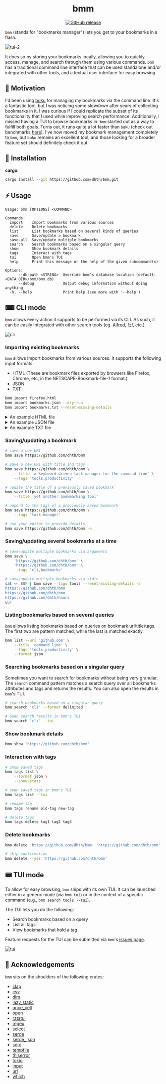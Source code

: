 <p align="center">
  <h1 align="center">bmm</h1>
  <p align="center">
    <a href="https://github.com/dhth/bmm/actions/workflows/build.yml"><img alt="GitHub release" src="https://img.shields.io/github/actions/workflow/status/dhth/bmm/build.yml?style=flat-square"></a>
  </p>
</p>

`bmm` (stands for "bookmarks manager") lets you get to your bookmarks in a
flash.

![tui-2](https://github.com/user-attachments/assets/a3dc5fb7-d258-461e-86b5-f2498dfbd4dc)

It does so by storing your bookmarks locally, allowing you to quickly access,
manage, and search through them using various commands. `bmm` has a traditional
command line interface that can be used standalone and/or integrated with other
tools, and a textual user interface for easy browsing.

🤔 Motivation
---

I'd been using [buku](https://github.com/jarun/buku) for managing my bookmarks
via the command line. It's a fantastic tool, but I was noticing some slowdown
after years of collecting bookmarks in it. I was curious if I could replicate
the subset of its functionality that I used while improving search performance.
Additionally, I missed having a TUI to browse bookmarks in. `bmm` started out as
a way to fulfill both goals. Turns out, it runs quite a lot faster than `buku`
(check out benchmarks
[here](https://github.com/dhth/bmm/actions/workflows/bench.yml)). I've now moved
my bookmark management completely to `bmm`, but `buku` remains an excellent
tool, and those looking for a broader feature set should definitely check it
out.

💾 Installation
---

**cargo**:

```sh
cargo install --git https://github.com/dhth/bmm.git
```

⚡️ Usage
---

```text
Usage: bmm [OPTIONS] <COMMAND>

Commands:
  import    Import bookmarks from various sources
  delete    Delete bookmarks
  list      List bookmarks based on several kinds of queries
  save      Save/update a bookmark
  save-all  Save/update multiple bookmarks
  search    Search bookmarks based on a singular query
  show      Show bookmark details
  tags      Interact with tags
  tui       Open bmm's TUI
  help      Print this message or the help of the given subcommand(s)

Options:
      --db-path <STRING>  Override bmm's database location (default: <DATA_DIR>/bmm/bmm.db)
      --debug             Output debug information without doing anything
  -h, --help              Print help (see more with '--help')
```

⌨ CLI mode
---

`bmm` allows every action it supports to be performed via its CLI. As such, it
can be easily integrated with other search tools (eg.
[Alfred](https://www.alfredapp.com/), [fzf](https://github.com/junegunn/fzf),
etc.)

![cli](https://github.com/user-attachments/assets/f8493e7c-8286-4fa4-8d49-6f34b5c5044b)

### Importing existing bookmarks

`bmm` allows Import bookmarks from various sources. It supports the following
input formats:

- HTML (These are bookmark files exported by browsers like Firefox, Chrome, etc,
  in the NETSCAPE-Bookmark-file-1 format.)
- JSON
- TXT

```bash
bmm import firefox.html
bmm import bookmarks.json --dry-run
bmm import bookmarks.txt --reset-missing-details
```

<details><summary> An example HTML file</summary>

```html
<!DOCTYPE NETSCAPE-Bookmark-file-1>
<!-- This is an automatically generated file.
     It will be read and overwritten.
     DO NOT EDIT! -->
<META HTTP-EQUIV="Content-Type" CONTENT="text/html; charset=UTF-8">
<meta http-equiv="Content-Security-Policy"
      content="default-src 'self'; script-src 'none'; img-src data: *; object-src 'none'"></meta>
<TITLE>Bookmarks</TITLE>
<H1>Bookmarks Menu</H1>

<DL><p>
    <DT><H3 ADD_DATE="1736450822" LAST_MODIFIED="1739920697" PERSONAL_TOOLBAR_FOLDER="true">Bookmarks Toolbar</H3>
    <DL><p>
        <DT><H3 ADD_DATE="1739896938" LAST_MODIFIED="1739920670">productivity</H3>
        <DL><p>
            <DT><H3 ADD_DATE="1739896992" LAST_MODIFIED="1739920767">crates</H3>
            <DL><p>
                <DT><A HREF="https://crates.io/crates/sqlx" ADD_DATE="1739897020" LAST_MODIFIED="1739897041" ICON_URI="https://crates.io/favicon.ico" TAGS="crates,rust">sqlx - crates.io: Rust Package Registry</A>
            </DL><p>
            <DT><A HREF="https://github.com/dhth/omm" ADD_DATE="1739920615" LAST_MODIFIED="1739920646" ICON_URI="https://github.com/fluidicon.png" TAGS="productivity,tools">GitHub - dhth/omm: on-my-mind: a keyboard-driven task manager for the command line</A>
            <DT><A HREF="https://github.com/dhth/hours" ADD_DATE="1739920661" LAST_MODIFIED="1739920670" ICON_URI="https://github.com/fluidicon.png" TAGS="productivity,tools">GitHub - dhth/hours: A no-frills time tracking toolkit for command line nerds</A>
        </DL><p>
        <DT><A HREF="https://github.com/dhth/bmm" ADD_DATE="1739920697" LAST_MODIFIED="1739920739" ICON_URI="https://github.com/fluidicon.png" TAGS="tools">GitHub - dhth/bmm: get to your bookmarks in a flash</A>
    </DL><p>
</DL>
```
</details>

<details><summary> An example JSON file</summary>

```json
[
  {
    "uri": "https://github.com/dhth/bmm",
    "title": null,
    "tags": "tools,bookmarks"
  },
  {
    "uri": "https://github.com/dhth/omm",
    "title": "on-my-mind: a keyboard-driven task manager for the command line",
    "tags": null
  }
]
```
</details>

<details><summary> An example TXT file</summary>

```text
https://github.com/dhth/bmm
https://github.com/dhth/omm
https://github.com/dhth/hours
```
</details>

### Saving/updating a bookmark

```bash
# save a new URI
bmm save https://github.com/dhth/bmm

# save a new URI with title and tags
bmm save https://github.com/dhth/omm \
    --title 'a keyboard-driven task manager for the command line' \
    --tags 'tools,productivity'

# update the title of a previously saved bookmark
bmm save https://github.com/dhth/bmm \
    --title 'yet another bookmarking tool'

# append to the tags of a previously saved bookmark
bmm save https://github.com/dhth/omm \
    --tags 'task-manager'

# use your editor to provide details
bmm save https://github.com/dhth/bmm -e
```

### Saving/updating several bookmarks at a time

```bash
# save/update multiple bookmarks via arguments
bmm save \
    'https://github.com/dhth/bmm' \
    'https://github.com/dhth/omm' \
    --tags 'cli,bookmarks'

# save/update multiple bookmarks via stdin
cat << EOF | bmm save --tags tools --reset-missing-details -s
https://github.com/dhth/bmm
https://github.com/dhth/omm
https://github.com/dhth/hours
EOF
```

### Listing bookmarks based on several queries

`bmm` allows listing bookmarks based on queries on bookmark uri/title/tags. The
first two are pattern matched, while the last is matched exactly.

```bash
bmm list --uri 'github.com' \
    --title 'command line' \
    --tags 'tools,productivity' \
    --format json
```

### Searching bookmarks based on a singular query

Sometimes you want to search for bookmarks without being very granular. The
`search` command pattern matches a search query over all bookmarks attributes
and tags and returns the results. You can also open the results in `bmm`'s TUI.

```bash
# search bookmarks based on a singular query
bmm search 'cli' --format delimited

# open search results in bmm's TUI
bmm search 'cli' --tui
```

### Show bookmark details

```bash
bmm show 'https://github.com/dhth/bmm'
```

### Interaction with tags

```bash
# Show saved tags
bmm tags list \
    --format json \
    --show-stats

# open saved tags in bmm's TUI
bmm tags list --tui

# rename tag
bmm tags rename old-tag new-tag

# delete tags 
bmm tags delete tag1 tag2 tag3
```

### Delete bookmarks

```bash
bmm delete 'https://github.com/dhth/bmm' 'https://github.com/dhth/omm'

# skip confirmation
bmm delete --yes 'https://github.com/dhth/bmm'
```

📟 TUI mode
---

To allow for easy browsing, `bmm` ships with its own TUI. It can be launched
either in a generic mode (via `bmm tui`) or in the context of a specific command
(e.g., `bmm search tools --tui`).

The TUI lets you do the following:

- Search bookmarks based on a query
- List all tags
- View bookmarks that hold a tag

Feature requests for the TUI can be submitted via `bmm`'s [issues
page](https://github.com/dhth/bmm/issues).

![tui](https://github.com/user-attachments/assets/6ca63039-8872-4520-93da-1576cc0cf8ec)

🙏 Acknowledgements
---

`bmm` sits on the shoulders of the following crates:

- [clap](https://crates.io/crates/clap)
- [csv](https://crates.io/crates/csv)
- [dirs](https://crates.io/crates/dirs)
- [lazy_static](https://crates.io/crates/lazy_static)
- [once_cell](https://crates.io/crates/once_cell)
- [open](https://crates.io/crates/open)
- [ratatui](https://crates.io/crates/ratatui)
- [regex](https://crates.io/crates/regex)
- [select](https://crates.io/crates/select)
- [serde](https://crates.io/crates/serde)
- [serde_json](https://crates.io/crates/serde_json)
- [sqlx](https://crates.io/crates/sqlx)
- [tempfile](https://crates.io/crates/tempfile)
- [thiserror](https://crates.io/crates/thiserror)
- [tokio](https://crates.io/crates/tokio)
- [input](https://crates.io/crates/tui-input)
- [url](https://crates.io/crates/url)
- [which](https://crates.io/crates/which)

